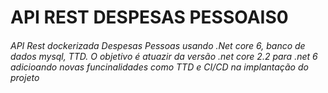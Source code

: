 # API REST DESPESAS PESSOAIS0
<h6> 
   API Rest dockerizada Despesas Pessoas usando .Net core 6, banco de dados mysql, TTD. O objetivo é atuazir da versão .net core 2.2 para .net 6 adicioando novas funcinalidades como TTD e CI/CD na  implantação do projeto
</h6>
 
 

